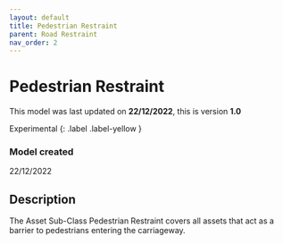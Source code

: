 ```yaml
---
layout: default
title: Pedestrian Restraint
parent: Road Restraint
nav_order: 2
---
```


# Pedestrian Restraint
This model was last updated on **22/12/2022**, this is version **1.0**

Experimental
{: .label .label-yellow }

### Model created
22/12/2022

## Description
The Asset Sub-Class Pedestrian Restraint covers all assets that act as a barrier to pedestrians entering the carriageway.